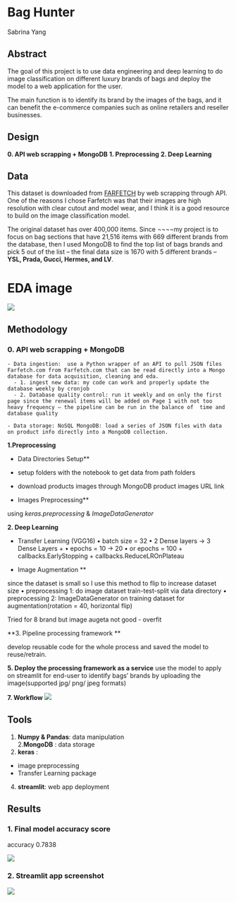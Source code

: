 # Bag Hunter

Sabrina Yang


## Abstract

The goal of this project is to use data engineering and deep learning to do image classification on different luxury brands of bags and deploy the model to a web application for the user.

The main function is to identify its brand by the images of the bags, and it can benefit the e-commerce companies such as online retailers and reseller businesses.  

## Design

**0. API web scrapping + MongoDB**
**1. Preprocessing**
**2. Deep Learning**



## Data

This dataset is downloaded from [FARFETCH](https://www.farfetch.com) by web scrapping through API. One of the reasons I chose Farfetch was that their images are high resolution with clear cutout and model wear, and I think it is a good resource to build on the image classification model.

The original dataset has over 400,000 items. Since ¬¬¬¬my project is to focus on bag sections that have 21,516 items with 669 different brands from the database, then I used MongoDB to find the top list of bags brands and pick 5 out of the list – the final data size is 1670 with 5 different brands –  **YSL, Prada, Gucci, Hermes, and LV**.

# EDA image

<img src="https://github.com/SYNYC/6_Project_ImageClassification/blob/main/charts/workflow.png" >



## Methodology


### 0. API web scrapping + MongoDB


    - Data ingestion:  use a Python wrapper of an API to pull JSON files Farfetch.com from Farfetch.com that can be read directly into a Mongo database for data acquisition, cleaning and eda.
      - 1. ingest new data: my code can work and properly update the database weekly by cronjob
      - 2. Database quality control: run it weekly and on only the first page since the renewal items will be added on Page 1 with not too heavy frequency – the pipeline can be run in the balance of  time and database quality

    - Data storage: NoSQL MongoDB: load a series of JSON files with data on product info directly into a MongoDB collection.

**1.Preprocessing**

- Data Directories Setup**

-	setup folders with the notebook to get data from path folders
-	download products images through MongoDB product images URL link

- Images Preprocessing**

using _keras.preprocessing_ & _ImageDataGenerator_

**2. Deep Learning**
-	 Transfer Learning (VGG16)
•	batch size = 32
•	2 Dense layers  -> 3 Dense Layers +
•	epochs = 10  -> 20
•	or epochs = 100  + callbacks.EarlyStopping + callbacks.ReduceLROnPlateau



-	Image Augmentation **

since the dataset is small so I use this method to flip to increase dataset size
•	preprocessing 1: do image dataset train-test-split via data directory
•	preprocessing 2: ImageDataGenerator on training dataset for augmentation(rotation = 40, horizontal flip)

Tried for  8 brand
but image augeta not good - overfit


**3. Pipeline processing framework **


develop reusable code for the whole process and saved the model to reuse/retrain.

**5. Deploy the processing framework as a service**
use the model to apply on streamlit for end-user to identify bags’ brands by uploading the image(supported jpg/ png/ jpeg formats)


**7. Workflow**
<img src="https://github.com/SYNYC/6_Project_ImageClassification/blob/main/charts/workflow.png" >



## Tools


1. **Numpy & Pandas**: data manipulation  
2.**MongoDB** : data storage
3. **keras** :
- image preprocessing
- Transfer Learning package
4. **streamlit**: web app deployment




## Results


### 1. Final model accuracy score
accuracy 0.7838


<img src="https://github.com/SYNYC/6_Project_ImageClassification/blob/main/charts/accuracy_loss.png" >

### 2. Streamlit app screenshot

<img src="https://github.com/SYNYC/6_Project_ImageClassification/blob/main/charts/accuracy_loss.png" >
